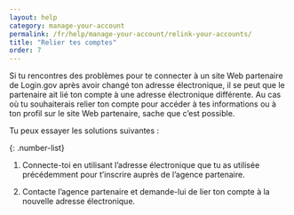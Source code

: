 ```yaml
---
layout: help
category: manage-your-account
permalink: /fr/help/manage-your-account/relink-your-accounts/
title: "Relier tes comptes"
order: 7
---
```

Si tu rencontres des problèmes pour te connecter à un site Web partenaire de Login.gov après avoir changé ton adresse électronique, il se peut que le partenaire ait lié ton compte à une adresse électronique différente. Au cas où tu souhaiterais relier ton compte pour accéder à tes informations ou à ton profil sur le site Web partenaire, sache que c’est possible.

Tu peux essayer les solutions suivantes :

{: .number-list}
1. Connecte-toi en utilisant l’adresse électronique que tu as utilisée précédemment pour t’inscrire auprès de l’agence partenaire.

2. Contacte l’agence partenaire et demande-lui de lier ton compte à la nouvelle adresse électronique.